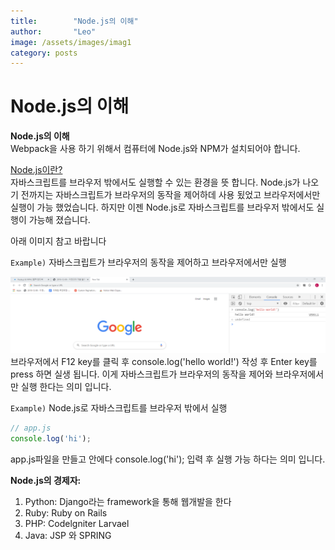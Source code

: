 ```yaml
---
title:        "Node.js의 이해"
author:       "Leo"
image: /assets/images/imag1
category: posts
---
```

# Node.js의 이해


<strong>Node.js의 이해</strong> <br>
Webpack을 사용 하기 위해서 컴퓨터에 Node.js와 NPM가 설치되어야 합니다. 

<ins>Node.js이란?</ins> <br>
자바스크립트를 브라우저 밖에서도 실행할 수 있는 환경을 뜻 합니다. Node.js가 나오기 전까지는 
자바스크립트가 브라우저의 동작을 제어하데 사용 됬었고 브라우저에서만 실행이 가능 했었습니다. 하지만 이젠 Node.js로 자바스크립트를 브라우저 밖에서도 실행이 가능해 졌습니다.

아래 이미지 참고 바랍니다

`Example)` 자바스크립트가 브라우저의 동작을 제어하고 브라우저에서만 실행 <br>

<img src="/assets/images/web1.png"> <br>
브라우저에서 F12 key를 클릭 후 console.log('hello world!') 작성 후 Enter key를 press 하면 실생 됩니다. 이게 자바스크립트가 브라우저의 동작을 제어와 브라우저에서만 실행 한다는 의미 입니다.

`Example)` Node.js로 자바스크립트를 브라우저 밖에서 실행 <br>
```JavaScript
// app.js
console.log('hi');
```
app.js파일을 만들고 안에다 console.log('hi'); 입력 후 실행 가능 하다는 의미 입니다.

<strong>Node.js의 경제자:</strong>
1. Python: Django라는 framework을 통해 웹개발을 한다
2. Ruby: Ruby on Rails
3. PHP: Codelgniter Larvael
4. Java: JSP 와 SPRING